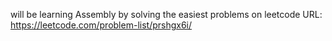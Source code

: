 will be learning Assembly by solving the easiest problems on leetcode
URL: https://leetcode.com/problem-list/prshgx6i/
